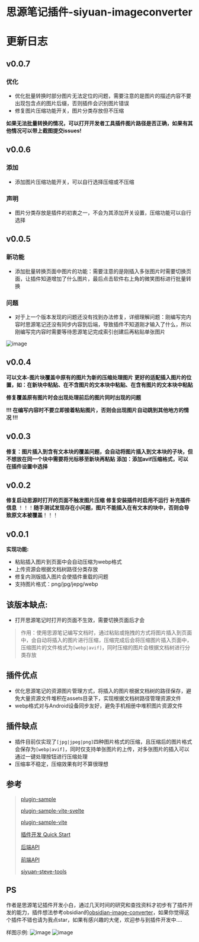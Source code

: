 # **思源笔记插件-siyuan-imageconverter**

# 更新日志

## v0.0.7

### 优化
- 优化批量转换时部分图片无法定位的问题，需要注意的是图片的描述内容不要出现包含点的图片后缀，否则插件会识别图片错误
- 修复图片压缩功能开关，图片分类存放但不压缩

**如果无法批量转换的情况，可以打开开发者工具插件图片路径是否正确，如果有其他情况可以带上截图提交issues!**


## v0.0.6

### 添加
- 添加图片压缩功能开关，可以自行选择压缩或不压缩


### 声明
- 图片分类存放是插件的初衷之一，不会为其添加开关设置，压缩功能可以自行选择


## v0.0.5

### 新功能
- 添加批量转换页面中图片的功能：需要注意的是刚插入多张图片时需要切换页面，让插件知道增加了什么图片，最后点击软件右上角的微笑图标进行批量转换

### 问题
- 对于上一个版本发现的问题还没有找到办法修复，详细理解问题：刚编写完内容时思源笔记还没有同步内容到后端，导致插件不知道刚才输入了什么，所以刚编写完内容时需要等待思源笔记完成索引创建后再粘贴单张图片
> 
![image](https://github.com/user-attachments/assets/3ba0435a-f559-438a-8621-922a3c75750b)


## v0.0.4

**可以文本-图片块覆盖中原有的图片为新的压缩处理图片**
**更好的适配插入图片的位置，如：在新块中粘贴、在不含图片的文本块中粘贴、在含有图片的文本块中粘贴**

**修复覆盖原有图片时会出现处理前后的图片同时出现的问题**

**!!! 在编写内容时不要立即接着粘贴图片，否则会出现图片自动跳到其他地方的情况 !!!**


## v0.0.3

**修复：图片插入到含有文本块的覆盖问题，会自动将图片插入到文本块的子块，但不想放在同一个块中需要将光标移至新块再粘贴**
**添加：添加avif压缩格式，可以在插件设置中选择**


## v0.0.2

**修复启动思源时打开的页面不触发图片压缩**
**修复安装插件时启用不运行**
**补充插件信息**
！！！**随手测试发现存在小问题，图片不能插入在有文本的块中，否则会导致原文本被覆盖**！！！


## v0.0.1

**实现功能:**
- 粘贴插入图片到页面中会自动压缩为webp格式
- 上传资源会根据文档树路径分类存放
- 修复内测版插入图片会使插件重载的问题
- 支持图片格式：png/jpg/jepg/webp


## 该版本缺点:
- 打开思源笔记时打开的页面不生效，需要切换页面后才会


> 作用：使用思源笔记编写文档时，通过粘贴或拖拽的方式将图片插入到页面中，会自动将插入的图片进行压缩，压缩完成后会将压缩图片插入页面中，压缩图片的文件格式为`[webp|avif]`，同时压缩的图片会根据文档树进行分类存放



## **插件优点**

- 优化思源笔记的资源图片管理方式，将插入的图片根据文档树的路径保存，避免大量资源文件堆积在assets目录下，实现根据文档树路径管理资源文件
- webp格式对与Android设备同步友好，避免手机相册中堆积图片资源文件



## **插件缺点**

- 插件目前仅实现了`[jpg|jpeg|png]`四种图片格式的压缩，且压缩后的图片格式会保存为`[webp|avif]`，同时仅支持单张图片的上传，对多张图片的插入可以通过一键处理按钮进行压缩处理
- 压缩率不稳定，压缩效果有时不算很理想



## **参考**

> [plugin-sample](https://github.com/siyuan-note/plugin-sample)
> 
> [plugin-sample-vite-svelte](https://github.com/siyuan-note/plugin-sample-vite-svelte)
> 
> [plugin-sample-vite](https://github.com/frostime/plugin-sample-vite)
> 
> [插件开发 Quick Start](https://ld246.com/article/1723732790981)
> 
> [后端API](https://github.com/siyuan-note/siyuan/blob/master/API_zh_CN.md)
> 
> [前端API](https://github.com/siyuan-note/petal/blob/main/siyuan.d.ts)
> 
> [siyuan-steve-tools](https://github.com/loonghfut/siyuan-steve-tools)

## PS

作者是思源笔记插件开发小白，通过几天时间的研究和查找资料才初步有了插件开发的能力，插件想法参考obsidian的[obsidian-image-converter](https://github.com/xRyul/obsidian-image-converter)，如果你觉得这个插件不错也请为我点star，如果有感兴趣的大佬，欢迎参与到插件开发中....

样图示例:
![image](https://github.com/user-attachments/assets/31342573-58fc-4147-bbdd-79205ba0ff85)
![image](https://github.com/user-attachments/assets/781b66db-7823-4895-a4ae-4c8cd679d2bf)

